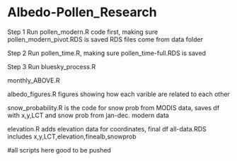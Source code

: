 # Albedo-Pollen_Research

Step 1
Run pollen_modern.R code first, making sure pollen_modern_pivot.RDS is saved
  RDS files come from data folder
  
Step 2
Run pollen_time.R, making sure pollen_time-full.RDS is saved 

Step 3
Run bluesky_process.R


monthly_ABOVE.R



albedo_figures.R
  figures showing how each varible are related to each other 

snow_probability.R is the code for snow prob from MODIS data, saves df with x,y,LCT and snow prob from jan-dec. modern data

  
elevation.R adds elevation data for coordinates, final df all-data.RDS includes x,y,LCT,elevation,finealb,snowprob


#all scripts here good to be pushed
